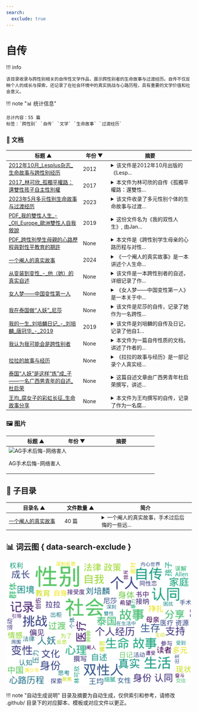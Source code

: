 ```yaml
---
search:
  exclude: true
---
```


# 自传


!!! info

    该目录收录与跨性别相关的自传性文学作品，展示跨性别者的生命故事与过渡经历。自传不仅反映个人的成长与探索，还记录了在社会环境中的真实挑战与心路历程，具有重要的文学价值和社会意义。



!!! note "📊 统计信息"

    总计内容：55 篇
    标签：`跨性别` `自传` `文学` `生命故事` `过渡经历`



### 📄 文档

<table>
<thead><tr>
<th style="width: 40%" data-sortable="true" data-sort-direction="asc" data-sort-type="text">标题 ▲</th>
<th style="width: 15%" data-sortable="true" data-sort-direction="desc" data-sort-type="year">年份 ▼</th>
<th style="width: 45%">摘要</th>
</tr></thead>
<tbody>
<tr data-name="2012年10月_Lesplus杂志_生命故事与跨性别经历" data-year="2012" data-date="2024-11-23 03:17:12">
                <td><a href="2012年10月_Lesplus杂志_生命故事与跨性别经历_page" class="md-button">2012年10月_Lesplus杂志_生命故事与跨性别经历</a></td>
                <td class="year-cell">2012</td>
                <td class="description-cell"><details>
                    <summary>该文件是2012年10月出版的《Lesp...</summary>
                    <div class="description">
                        该文件是2012年10月出版的《Lesplus》杂志中的一篇关于跨性别经历的自传性文章。文章通过一个名为“软嘴唇”的跨性别者的个人故事，探讨了她的身份认同、情感经历以及与女友的关系。文中描述她在青少年时期对性取向的困惑，涉及到她与异性恋社会及家人的关系。具体案例包括她与女友的首次交往、出柜经历，以及在同性恋社群中成立小组进行活动的过程。文章还讨论了跨性别者的社会认同问题、家庭支持、身体认同等多个层面，结合了个人背景与社会环境，展现了跨性别者在自我认同与社会压力之间的挣扎。整体上，文件不仅记录了个人故事，也反映了更广泛的跨性别文化与社会问题。
                        <br>年份：2012
                        <br>收录日期：2024-11-23 03:17:12
                    </div>
                </details></td>
            </tr>
<tr data-name="2017_林可欣_孤獨平權路：還雙性孩子自主性別權" data-year="2017" data-date="2024-11-23 04:58:33">
                <td><a href="2017_林可欣_孤獨平權路：還雙性孩子自主性別權_page" class="md-button">2017_林可欣_孤獨平權路：還雙性孩子自主性別權</a></td>
                <td class="year-cell">2017</td>
                <td class="description-cell"><details>
                    <summary>本文件为林可欣的自传《孤獨平權路：還雙性...</summary>
                    <div class="description">
                        本文件为林可欣的自传《孤獨平權路：還雙性孩子自主性別權》，记录了她作为双性人面对的痛苦与挑战，以及对双性人权利的呼吁与倡导。文章详细描述了她在50岁出柜的心路历程，回忆起自己在儿童时期因为性别身份遭受的手术和身体上的创伤。林可欣在文中提到，自己在童年时期曾接受多次手术，由于缺乏知情同意，父母在医生的引导下被迫做出选择，造成了她一生的痛苦。她强调，双性人的性别选择权应获得尊重，现有医疗系统仍把双性人视为病症。文件中还提到，尽管社会对双性人逐渐有所了解，林可欣依然感受到来自社会的误解与排斥，尤其在法律上对双性人的认知与权益保障尚未到位。她希望通过自身的经历推动更多的人关注双性人权利，并为双性孩子争取自主选择性别的权利。
                        <br>年份：2017
                        <br>收录日期：2024-11-23 04:58:33
                    </div>
                </details></td>
            </tr>
<tr data-name="2023年5月多元性别生命故事与过渡经历" data-year="2023" data-date="2024-11-23 04:21:37">
                <td><a href="2023年5月多元性别生命故事与过渡经历_page" class="md-button">2023年5月多元性别生命故事与过渡经历</a></td>
                <td class="year-cell">2023</td>
                <td class="description-cell"><details>
                    <summary>该文件收录了多元性别个体的生命故事与过渡...</summary>
                    <div class="description">
                        该文件收录了多元性别个体的生命故事与过渡经历，内容深入探讨了跨性别者在生活和身份认同过程中遇到的挑战与成长。文中包括个人叙述，反映了各种生存经历和过渡阶段的情感波动，同时也分享了一些关于医疗资源、法律政策的个人经验和看法。这些故事不只是个人的叙述，也是对社会环境的真实反馈，展示了多元性别群体在面对困境与寻找自我过程中的坚韧与勇气。文件中提及了医疗资源的可获取性、心理支持的重要性，以及在法律和政策环境下生活的体验。
                        <br>年份：2023
                        <br>收录日期：2024-11-23 04:21:37
                    </div>
                </details></td>
            </tr>
<tr data-name="PDF_我的雙性人生_-_OII_Europe_歐洲雙性人自我敘說" data-year="2019" data-date="2024-11-07 19:53:38">
                <td><a href="PDF_我的雙性人生_-_OII_Europe_歐洲雙性人自我敘說_page" class="md-button">PDF_我的雙性人生_-_OII_Europe_歐洲雙性人自我敘說</a></td>
                <td class="year-cell">2019</td>
                <td class="description-cell"><details>
                    <summary>这份文件名为《我的双性人生》, 由Jan...</summary>
                    <div class="description">
                        这份文件名为《我的双性人生》, 由Janik Bastien Charlebois撰写，涉及双性人身份及其相关的个人经历和探讨。文件中包含了多篇由不同人士撰写的生命故事、医疗经验分享、法律政策探讨和社会环境记录，聚焦于双性人在生活中面临的困境与挑战。内容涵盖了从出生开始的医疗介入、亲人的反应、个人的心理斗争，以及社会对双性人身份的误解和偏见。书中反映出在医疗和家庭背景下，双性人常常遭受的各种不公正待遇与心理创伤，例如接受多次不必要的手术、受到医疗暴力等。作者强调，真正需要修复的不是双性人的身体，而是整个社会对他们的认知和接受度。通过对不同双性人故事的汇集，文件有助于提供对双性人身份更深刻的理解和支持。
                        <br>年份：2019
                        <br>收录日期：2024-11-07 19:53:38
                    </div>
                </details></td>
            </tr>
<tr data-name="PDF_跨性別學生母親的心路歷程與對性平教育的期許" data-year="None" data-date="2024-11-07 18:46:42">
                <td><a href="PDF_跨性別學生母親的心路歷程與對性平教育的期許_page" class="md-button">PDF_跨性別學生母親的心路歷程與對性平教育的期許</a></td>
                <td class="year-cell">None</td>
                <td class="description-cell"><details>
                    <summary>本文件是《跨性别学生母亲的心路历程与对性...</summary>
                    <div class="description">
                        本文件是《跨性别学生母亲的心路历程与对性平教育的期许》的自传性质的文章。作者简丽娟作为一位母亲，分享了她的孩子Allen在青春期出柜的经历以及作为家长的感受与挣扎。文件描述了Allen自我认同为跨性别后所经历的内心冲突与痛苦，以及母亲在支持孩子身份认同过程中的心理变化。文章中提到母亲最初接到Allen的求助信息时的震惊与担忧，以及与丈夫的沟通如何帮助缓解了家庭的紧张气氛。简丽娟还分享了对自身教育经验的反思，强调家庭教育在性别认同问题上的重要性，并呼吁社会对性别平等教育的重视，指出“我们自己摸索出来的知识可能会有不正确的认知。”整体而言，文章体现了亲子关系的紧密以及社会教育缺失对个体成长的影响。
                        <br>年份：None
                        <br>收录日期：2024-11-07 18:46:42
                    </div>
                </details></td>
            </tr>
<tr data-name="一个阉人的真实故事" data-year="2024" data-date="2024-12-13 05:32:01">
                <td><a href="一个阉人的真实故事_page" class="md-button">一个阉人的真实故事</a></td>
                <td class="year-cell">2024</td>
                <td class="description-cell"><details>
                    <summary>《一个阉人的真实故事》是一本讲述个人生命...</summary>
                    <div class="description">
                        《一个阉人的真实故事》是一本讲述个人生命故事的自传文献，聚焦于一位跨性别者的真实过渡经历以及其生活中的挑战与心路历程。书中详尽描述了作者在性别认同与身体转变过程中的各种感受，包括对自身身份的探索、社会接纳度的感受以及个人在医疗上所经历的各种挑战。作者通过细腻的笔触传达了对生存的思考，积极应对身体与心理上的变化，同时也反映了社会对跨性别者的偏见和接受度，揭示了人性与社会的复杂交织。整本书不仅是对个人经历的记录，也是对社会环境的深刻反思，旨在引导读者理解跨性别者所面临的现实困境与挣扎。
                        <br>年份：2024
                        <br>收录日期：2024-12-13 05:32:01
                    </div>
                </details></td>
            </tr>
<tr data-name="从变装到变性_-_他（她）的真实自述" data-year="None" data-date="2024-12-13 05:32:01">
                <td><a href="从变装到变性_-_他（她）的真实自述_page" class="md-button">从变装到变性_-_他（她）的真实自述</a></td>
                <td class="year-cell">None</td>
                <td class="description-cell"><details>
                    <summary>该文件是一本跨性别者的自述，详细记录了作...</summary>
                    <div class="description">
                        该文件是一本跨性别者的自述，详细记录了作者在变性过程中的心路历程以及术后的现实困境。文中描述了变性前的经历，包括穿着束裤、手法使用等，作者分享了多年来的变装经验与个人感受。作者提到，变性带来的不仅仅是身体上的变化，更多的是社会与人际关系的挑战。术后，作者直面了来自社会、家庭和朋友的拒绝，工作与生活的困扰，以及对自我身份认同的深刻反思。内容中提到作者在泰国进行变性手术后的后悔，以及与前女友与女性朋友之间复杂的互动关系，描述了现今的生活状态与为了生存而接纳的角色。文中还包括作者对其他想要变性的人的警示，建议他们在做出选择之前好好思考。
                        <br>年份：None
                        <br>收录日期：2024-12-13 05:32:01
                    </div>
                </details></td>
            </tr>
<tr data-name="女人梦——中国变性第一人" data-year="None" data-date="2024-12-13 05:32:01">
                <td><a href="女人梦——中国变性第一人_page" class="md-button">女人梦——中国变性第一人</a></td>
                <td class="year-cell">None</td>
                <td class="description-cell"><details>
                    <summary>《女人梦——中国变性第一人》是一本关于中...</summary>
                    <div class="description">
                        《女人梦——中国变性第一人》是一本关于中国第一位变性女性的自传，详细记录了她的生命故事和过渡经历。书中通过细腻的文字呈现了作者从青春期到决定变性手术的心路历程，涉及到的内心挣扎、社会压力以及在家庭、工作中面临的各种挑战。这位变性女性分享了她的真实感受，描述了对于身份认同的追寻以及在变迁过程中所获得的支持与反对。书中也探讨了跨性别运动在中国的发展和面临的法律、社会环境问题，为读者提供了关于跨性别群体在中国生存现状的深刻见解。
                        <br>年份：None
                        <br>收录日期：2024-12-13 05:32:01
                    </div>
                </details></td>
            </tr>
<tr data-name="我在泰国做“人妖”_尼莎" data-year="None" data-date="2024-12-13 05:32:01">
                <td><a href="我在泰国做“人妖”_尼莎_page" class="md-button">我在泰国做“人妖”_尼莎</a></td>
                <td class="year-cell">None</td>
                <td class="description-cell"><details>
                    <summary>该文件是尼莎的自传，记录了她作为一名跨性...</summary>
                    <div class="description">
                        该文件是尼莎的自传，记录了她作为一名跨性别者（“人妖”）在泰国的生活与经历。文件中描述了尼莎从小在农村的生活背景，以及为了生存而走上成为“人妖”的道路。她详细叙述了自己在父亲的陪伴下前往泰国求生的艰辛，提到为了达到理想的女性外形，她不得不注射激素并接受体形与舞蹈训练。尼莎反映了作为跨性别者的社会压力，描述了在演艺圈的竞争与艰难，同时也揭露了经济困境对她及她周围人的深远影响。整篇记录不仅提供了个人的自述，也映射了跨性别者在社会中生存的真实现状和挑战。
                        <br>年份：None
                        <br>收录日期：2024-12-13 05:32:01
                    </div>
                </details></td>
            </tr>
<tr data-name="我的一生_刘培麟日记_-_刘培麟_唐冠华_-_2019" data-year="2019" data-date="2024-12-13 05:32:01">
                <td><a href="我的一生_刘培麟日记_-_刘培麟_唐冠华_-_2019_page" class="md-button">我的一生_刘培麟日记_-_刘培麟_唐冠华_-_2019</a></td>
                <td class="year-cell">2019</td>
                <td class="description-cell"><details>
                    <summary>该文件是刘培麟的自传及日记，记录了他自1...</summary>
                    <div class="description">
                        该文件是刘培麟的自传及日记，记录了他自1956年出生以来的生活经历与心理变化。刘培麟自幼便立志写日记，记录下自己的点滴，以此作为生活的精神支柱。自述中提到，刘培麟为男性，但其内心深处渴望以女性身份生活，经历了许多社会的不理解与排斥。在文件中，他详细回顾了自己的成长历程，从养父母的抚养、青少年时期的困扰、参与社会政治活动，到后来经历的种种磨难，包括1993年因自身性别认同问题经历的种种心理与社会上的挑战。刘培麟藉由写作与日记记录他对生活的反思和对未来的希望，尤其是对自己身份的探索与自我接受。文件中提及了其与周围人物的交往、对家庭的责任感、以及在社会变迁中的孤独感和奋斗精神，生动地呈现出一名跨性别者的生活现状与内心世界。
                        <br>年份：2019
                        <br>收录日期：2024-12-13 05:32:01
                    </div>
                </details></td>
            </tr>
<tr data-name="我认为我可能会是跨性别者" data-year="None" data-date="2024-11-02 02:29:50">
                <td><a href="我认为我可能会是跨性别者_page" class="md-button">我认为我可能会是跨性别者</a></td>
                <td class="year-cell">None</td>
                <td class="description-cell"><details>
                    <summary>本文件为一篇自传性质的文档，讲述了作者的...</summary>
                    <div class="description">
                        本文件为一篇自传性质的文档，讲述了作者的个人经历和对跨性别身份的探索。通过作者的第一人称叙述，读者能够更加深入地了解到跨性别者在生活中的挑战与成长过程。文件中提到了一些个人经历如自我认同的觉醒、过渡过程中面临的医疗和社会问题，以及对未来的希望与期待。此文档不仅展现了个人的心理变化，也反映出跨性别群体在当今社会中的生存现状和对平等权利的渴求。
                        <br>年份：None
                        <br>收录日期：2024-11-02 02:29:50
                    </div>
                </details></td>
            </tr>
<tr data-name="拉拉的故事与经历" data-year="None" data-date="2024-11-23 03:18:44">
                <td><a href="拉拉的故事与经历_page" class="md-button">拉拉的故事与经历</a></td>
                <td class="year-cell">None</td>
                <td class="description-cell"><details>
                    <summary>《拉拉的故事与经历》是一部记录个人真实经...</summary>
                    <div class="description">
                        《拉拉的故事与经历》是一部记录个人真实经历的自传性文学作品。在这篇文章中，作者深入探讨了自己作为拉拉的身份认同与成长过程中的挑战与奋斗。作者通过自己的故事，分享了在成长过程中面对社会偏见的真实感受，以及在自我接纳和寻求认同的过程中所经历的情感波动。作品中包括了与家庭关系、友谊及对爱的理解等方面的生动描写，为读者提供了一个多元化的视角，帮助读者更好地理解拉拉群体的内心世界和独特经历。文中还可能谈及反抗传统性别角色的勇气，以及如何在文化背景中找到自我。
                        <br>年份：None
                        <br>收录日期：2024-11-23 03:18:44
                    </div>
                </details></td>
            </tr>
<tr data-name="泰国“人妖”是这样“炼”成_子——一名广西男青年的自述_杜启荣" data-year="None" data-date="2024-12-13 05:32:01">
                <td><a href="泰国“人妖”是这样“炼”成_子——一名广西男青年的自述_杜启荣_page" class="md-button">泰国“人妖”是这样“炼”成_子——一名广西男青年的自述_杜启荣</a></td>
                <td class="year-cell">None</td>
                <td class="description-cell"><details>
                    <summary>这篇自述文章由广西男青年杜启荣撰写，讲述...</summary>
                    <div class="description">
                        这篇自述文章由广西男青年杜启荣撰写，讲述了他在泰国性别认同和人妖文化体验的心路历程。作者详细描绘了自己的生活、挣扎和对性别身份的思考，透过个人故事展示了跨性别者在社会中的种种挑战与追求。他描述了自己如何在传统观念和个人认同之间找到平衡，并以“人妖”身份在泰国的生活经历为切入点，探讨了跨性别访客在文化适应和自我认同中的复杂情感。文中不仅有对个人过渡经历的细腻描写，也反映出社会对跨性别者的误解与接受，展现出生存现状的真实记录。
                        <br>年份：None
                        <br>收录日期：2024-12-13 05:32:01
                    </div>
                </details></td>
            </tr>
<tr data-name="王均_腐女子的彩虹长征_生命故事分享" data-year="None" data-date="2024-11-23 02:21:35">
                <td><a href="王均_腐女子的彩虹长征_生命故事分享_page" class="md-button">王均_腐女子的彩虹长征_生命故事分享</a></td>
                <td class="year-cell">None</td>
                <td class="description-cell"><details>
                    <summary>本文件为王均撰写的自传，记录了作为一名腐...</summary>
                    <div class="description">
                        本文件为王均撰写的自传，记录了作为一名腐女子从青春到成年过程中参与同志运动的心路历程。王均分享了自己是如何从初中时对BL文化的初步接触，到逐步意识到同性恋群体所面临的挑战和社会压力，并最终决定投入到同运的事业中。文中提及了个人在家庭和社会中遭遇的恐同及歧视，例如在家庭聚会上与亲戚的冲突以及在学校中回应对同性恋的偏见。王均也讲述了她在国立中山大学担任性别友善社社长期间的经历，包括积极组织校园活动，以提升同学们对性少数群体的认知和支持。文件最后强调了尽管社会有所进步，但仍需继续努力推动平权，确保每一个人都能不因性别或性取向而受到歧视。王均相信参与和表达对LGBT+权益的支持，能够带来积极的社会变革。
                        <br>年份：None
                        <br>收录日期：2024-11-23 02:21:35
                    </div>
                </details></td>
            </tr>
</tbody>
</table>


### 🖼️ 图片

<table>
<thead><tr>
<th style="width: 40%" data-sortable="true" data-sort-direction="asc" data-sort-type="text">标题 ▲</th>
<th style="width: 15%" data-sortable="true" data-sort-direction="desc" data-sort-type="year">年份 ▼</th>
<th style="width: 45%">摘要</th>
</tr></thead>
<tbody>
<tr class="image-row">
                <td colspan="3">
                    <div class="image-item">
                        <img src="AG手术后悔-网络害人.jpg" alt="AG手术后悔-网络害人" />
                        <p>AG手术后悔-网络害人</p>
                    </div>
                </td>
            </tr>
</tbody>
</table>


## 📁 子目录

<table>
<thead><tr>
<th style="width: 30%" data-sortable="true" data-sort-direction="asc" data-sort-type="text">目录名 ▲</th>
<th style="width: 20%" data-sortable="true" data-sort-direction="asc" data-sort-type="text">文件数量 ▲</th>
<th style="width: 50%">简介</th>
</tr></thead>
<tbody>
<tr data-name="一个阉人的真实故事" data-count="40" data-date="0000-00-00">
                <td><a href="一个阉人的真实故事" class="md-button">一个阉人的真实故事</a></td>
                <td class="count-cell">40 篇</td>
                <td class="description-cell"><details>
                    <summary>一个阉人的真实故事，手术过后后悔的一些远...</summary>
                    <div class="description">
                        一个阉人的真实故事，手术过后后悔的一些远古记录
                        <br>文件数量：40 篇
                    </div>
                </details></td>
            </tr>
</tbody>
</table>


## 📊 词云图 { data-search-exclude }

![词云图](abstracts_wordcloud.png)


<script>
const sortFunctions = {
    year: (a, b, direction) => {
        a = a === '未知' ? '0000' : a;
        b = b === '未知' ? '0000' : b;
        return direction === 'desc' ? b.localeCompare(a) : a.localeCompare(b);
    },
    count: (a, b, direction) => {
        const aNum = parseInt(a.match(/\d+/)?.[0] || '0');
        const bNum = parseInt(b.match(/\d+/)?.[0] || '0');
        return direction === 'desc' ? bNum - aNum : aNum - bNum;
    },
    text: (a, b, direction) => {
        return direction === 'desc' 
            ? b.localeCompare(a, 'zh-CN') 
            : a.localeCompare(b, 'zh-CN');
    }
};

document.addEventListener('DOMContentLoaded', function() {
    document.querySelectorAll('th[data-sortable="true"]').forEach(th => {
        th.style.cursor = 'pointer';
        th.addEventListener('click', () => sortTable(th));
        
        if (th.getAttribute('data-sort-direction')) {
            sortTable(th, true);
        }
    });
});

function sortTable(th, isInitial = false) {
    const table = th.closest('table');
    const tbody = table.querySelector('tbody');
    const colIndex = Array.from(th.parentNode.children).indexOf(th);
    
    // Store original rows with their sort values
    const rowsWithValues = Array.from(tbody.querySelectorAll('tr')).map(row => ({
        element: row,
        value: row.children[colIndex].textContent.trim(),
        html: row.innerHTML
    }));
    
    // Toggle or set initial sort direction
    const currentDirection = th.getAttribute('data-sort-direction');
    const direction = isInitial ? currentDirection : (currentDirection === 'desc' ? 'asc' : 'desc');
    
    // Update sort indicators
    th.closest('tr').querySelectorAll('th').forEach(header => {
        if (header !== th) {
            header.textContent = header.textContent.replace(/ [▼▲]$/, '');
            header.removeAttribute('data-sort-direction');
        }
    });
    
    th.textContent = th.textContent.replace(/ [▼▲]$/, '') + (direction === 'desc' ? ' ▼' : ' ▲');
    th.setAttribute('data-sort-direction', direction);
    
    // Get sort function based on column type
    const sortType = th.getAttribute('data-sort-type') || 'text';
    const sortFn = sortFunctions[sortType] || sortFunctions.text;
    
    // Sort rows
    rowsWithValues.sort((a, b) => sortFn(a.value, b.value, direction));
    
    // Clear and rebuild tbody
    tbody.innerHTML = '';
    rowsWithValues.forEach(row => {
        const tr = document.createElement('tr');
        tr.innerHTML = row.html;
        tbody.appendChild(tr);
    });
}

</script>
 

!!! note "自动生成说明"
    目录及摘要为自动生成，仅供索引和参考，请修改 .github/ 目录下的对应脚本、模板或对应文件以更正。
